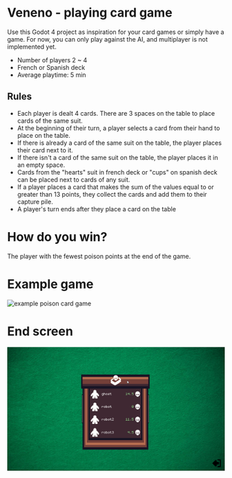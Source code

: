 # Veneno - playing card game
Use this Godot 4 project as inspiration for your card games or simply have a game. For now, you can only play against the AI, and multiplayer is not implemented yet.

- Number of players 2 ~ 4
- French or Spanish deck
- Average playtime: 5 min


## Rules
- Each player is dealt 4 cards. There are 3 spaces on the table to place cards of the same suit.
- At the beginning of their turn, a player selects a card from their hand to place on the table.
- If there is already a card of the same suit on the table, the player places their card next to it.
- If there isn't a card of the same suit on the table, the player places it in an empty space.
- Cards from the "hearts" suit in french deck or "cups" on spanish deck can be placed next to cards of any suit.
- If a player places a card that makes the sum of the values equal to or greater than 13 points, they collect the cards and add them to their capture pile.
- A player's turn ends after they place a card on the table

# How do you win?
The player with the fewest poison points at the end of the game.


# Example game
![example poison card game](example_poison_card_game.gif)


# End screen
![end screen](end_screen.gif)
